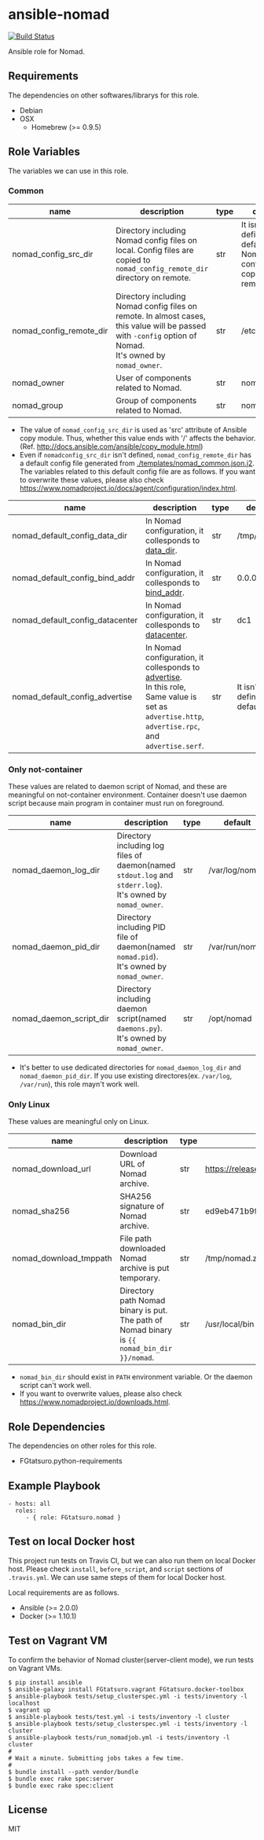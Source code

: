 ansible-nomad
====================================

[![Build Status](https://travis-ci.org/FGtatsuro/ansible-nomad.svg?branch=master)](https://travis-ci.org/FGtatsuro/ansible-nomad)

Ansible role for Nomad.

Requirements
------------

The dependencies on other softwares/librarys for this role.

- Debian
- OSX
  - Homebrew (>= 0.9.5)

Role Variables
--------------

The variables we can use in this role.

### Common

|name|description|type|default|
|---|---|---|---|
|nomad_config_src_dir|Directory including Nomad config files on local. Config files are copied to `nomad_config_remote_dir` directory on remote.|str|It isn't defined in default. No Nomad config file is copied to remote.|
|nomad_config_remote_dir|Directory including Nomad config files on remote. In almost cases, this value will be passed with `-config` option of Nomad. <br>It's owned by `nomad_owner`.|str|/etc/nomad.d|
|nomad_owner|User of components related to Nomad.|str|nomad|
|nomad_group|Group of components related to Nomad.|str|nomad|

- The value of `nomad_config_src_dir` is used as 'src' attribute of Ansible copy module. Thus, whether this value ends with '/' affects the behavior. (Ref. http://docs.ansible.com/ansible/copy_module.html)
- Even if `nomadconfig_src_dir` isn't defined, `nomad_config_remote_dir` has a default config file generated from [./templates/nomad_common.json.j2](./templates/nomad_common.json.j2).
  The variables related to this default config file are as follows.
  If you want to overwrite these values, please also check https://www.nomadproject.io/docs/agent/configuration/index.html.

|name|description|type|default|
|---|---|---|---|
|nomad_default_config_data_dir|In Nomad configuration, it collesponds to [data_dir](https://www.nomadproject.io/docs/agent/configuration/index.html#data_dir).|str|/tmp/nomad|
|nomad_default_config_bind_addr|In Nomad configuration, it collesponds to [bind_addr](https://www.nomadproject.io/docs/agent/configuration/index.html#bind_addr).|str|0.0.0.0|
|nomad_default_config_datacenter|In Nomad configuration, it collesponds to [datacenter](https://www.nomadproject.io/docs/agent/configuration/index.html#datacenter).|str|dc1|
|nomad_default_config_advertise|In Nomad configuration, it collesponds to [advertise](https://www.nomadproject.io/docs/agent/configuration/index.html#advertise). <br>In this role, Same value is set as `advertise.http`, `advertise.rpc`, and `advertise.serf`.|str|It isn't defined in default.|

### Only not-container

These values are related to daemon script of Nomad, and these are meaningful on not-container environment.
Container doesn't use daemon script because main program in container must run on foreground.

|name|description|type|default|
|---|---|---|---|
|nomad_daemon_log_dir|Directory including log files of daemon(named `stdout.log` and `stderr.log`). <br>It's owned by `nomad_owner`.|str|/var/log/nomad|
|nomad_daemon_pid_dir|Directory including PID file of daemon(named `nomad.pid`). <br>It's owned by `nomad_owner`.|str|/var/run/nomad|
|nomad_daemon_script_dir|Directory including daemon script(named `daemons.py`). <br>It's owned by `nomad_owner`.|str|/opt/nomad|

- It's better to use dedicated directories for `nomad_daemon_log_dir` and `nomad_daemon_pid_dir`.
  If you use existing directores(ex. `/var/log`, `/var/run`), this role mayn't work well.

### Only Linux

These values are meaningful only on Linux.

|name|description|type|default|
|---|---|---|---|
|nomad_download_url|Download URL of Nomad archive.|str|https://releases.hashicorp.com/nomad/0.5.4/nomad_0.5.4_linux_amd64.zip|
|nomad_sha256|SHA256 signature of Nomad archive.|str|ed9eb471b9f5bab729cfa402db5aa56e1d935c328ac48327267e0ea53568d5c2|
|nomad_download_tmppath|File path downloaded Nomad archive is put temporary.|str|/tmp/nomad.zip|
|nomad_bin_dir|Directory path Nomad binary is put. The path of Nomad binary is `{{ nomad_bin_dir }}/nomad`.|str|/usr/local/bin|

- `nomad_bin_dir` should exist in `PATH` environment variable. Or the daemon script can't work well.
- If you want to overwrite values, please also check https://www.nomadproject.io/downloads.html.

Role Dependencies
-----------------

The dependencies on other roles for this role.

- FGtatsuro.python-requirements

Example Playbook
----------------

    - hosts: all
      roles:
         - { role: FGtatsuro.nomad }

Test on local Docker host
-------------------------

This project run tests on Travis CI, but we can also run them on local Docker host.
Please check `install`, `before_script`, and `script` sections of `.travis.yml`.
We can use same steps of them for local Docker host.

Local requirements are as follows.

- Ansible (>= 2.0.0)
- Docker (>= 1.10.1)

Test on Vagrant VM
------------------

To confirm the behavior of Nomad cluster(server-client mode), we run tests on Vagrant VMs.

```
$ pip install ansible
$ ansible-galaxy install FGtatsuro.vagrant FGtatsuro.docker-toolbox
$ ansible-playbook tests/setup_clusterspec.yml -i tests/inventory -l localhost
$ vagrant up
$ ansible-playbook tests/test.yml -i tests/inventory -l cluster
$ ansible-playbook tests/setup_clusterspec.yml -i tests/inventory -l cluster
$ ansible-playbook tests/run_nomadjob.yml -i tests/inventory -l cluster
#
# Wait a minute. Submitting jobs takes a few time.
#
$ bundle install --path vendor/bundle
$ bundle exec rake spec:server
$ bundle exec rake spec:client
```

License
-------

MIT
